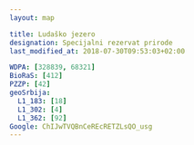 ```yaml
---
layout: map

title: Ludaško jezero
designation: Specijalni rezervat prirode
last_modified_at: 2018-07-30T09:53:03+02:00

WDPA: [328839, 68321]
BioRaS: [412]
PZZP: [42]
geoSrbija:
  L1_183: [18]
  L1_302: [4]
  L1_362: [92]
Google: ChIJwTVQBnCeREcRETZLsQO_usg
---
```

